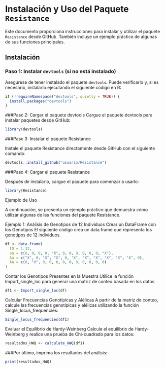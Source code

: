 # Instalación y Uso del Paquete `Resistance`

Este documento proporciona instrucciones para instalar y utilizar el paquete `Resistance` desde GitHub. También incluye un ejemplo práctico de algunas de sus funciones principales.

## Instalación

### Paso 1: Instalar `devtools` (si no está instalado)

Asegúrese de tener instalado el paquete `devtools`. Puede verificarlo y, si es necesario, instalarlo ejecutando el siguiente código en R:

```R
if (!requireNamespace("devtools", quietly = TRUE)) {
  install.packages("devtools")
}
```
###Paso 2: Cargar el paquete devtools
Cargue el paquete devtools para instalar paquetes desde GitHub:

```R
library(devtools)
```
###Paso 3: Instalar el paquete Resistance

Instale el paquete Resistance directamente desde GitHub con el siguiente comando:


```R
devtools::install_github("usuario/Resistance")
```
###Paso 4: Cargar el paquete Resistance

Después de instalarlo, cargue el paquete para comenzar a usarlo:

```R
library(Resistance)
```
Ejemplo de Uso

A continuación, se presenta un ejemplo práctico que demuestra cómo utilizar algunas de las funciones del paquete Resistance.

Ejemplo 1: Análisis de Genotipos de 12 Individuos
Crear un DataFrame con los Genotipos
El siguiente código crea un data.frame que representa los genotipos de 12 individuos.

```R
df <- data.frame(
  ID = 1:12,
  aa = c(0, 0, 0, 0, "X", 0, 0, 0, 0, 0, 0, "X"),
  Aa = c("X", 0, "X", "X", 0, "X", "X", "X", "X", "X", "X", 0),
  AA = c(0, "X", 0, 0, 0, 0, 0, 0, 0, 0, 0, 0)
)
```
Contar los Genotipos Presentes en la Muestra
Utilice la función Import_single_loc para generar una matriz de conteo basada en los datos:


```R
df1 <- Import_single_loc(df)
```

Calcular Frecuencias Genotípicas y Alélicas
A partir de la matriz de conteo, calcule las frecuencias genotípicas y alélicas utilizando la función Single_locus_frequencies:


```R
Single_locus_frequencies(df1)
```

Evaluar el Equilibrio de Hardy-Weinberg
Calcule el equilibrio de Hardy-Weinberg y realice una prueba de Chi-cuadrado para los datos:

```R
resultados_HWQ <- calculate_HWQ(df1)
```

###Por último, imprima los resultados del análisis:

```R
print(resultados_HWQ)
```
